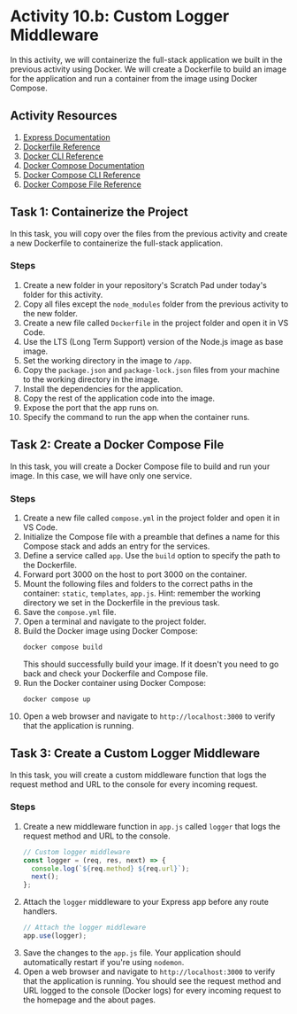 # Activity 10.b: Custom Logger Middleware

In this activity, we will containerize the full-stack application we built in the previous activity using Docker. We will create a Dockerfile to build an image for the application and run a container from the image using Docker Compose.

## Activity Resources

1. [Express Documentation](https://expressjs.com/en/api.html)
2. [Dockerfile Reference](https://docs.docker.com/engine/reference/builder/)
3. [Docker CLI Reference](https://docs.docker.com/engine/reference/commandline/cli/)
4. [Docker Compose Documentation](httpsdocs.docker.com/compose/)
5. [Docker Compose CLI Reference](https://docs.docker.com/compose/reference/overview/)
6. [Docker Compose File Reference](https://docs.docker.com/compose/compose-file/)


## Task 1: Containerize the Project

In this task, you will copy over the files from the previous activity and create a new Dockerfile to containerize the full-stack application.

### Steps

1. Create a new folder in your repository's Scratch Pad under today's folder for this activity.
2. Copy all files except the `node_modules` folder from the previous activity to the new folder.
3. Create a new file called `Dockerfile` in the project folder and open it in VS Code.
4. Use the LTS (Long Term Support) version of the Node.js image as base image.
5. Set the working directory in the image to `/app`.
6. Copy the `package.json` and `package-lock.json` files from your machine to the working directory in the image.
7. Install the dependencies for the application.
8. Copy the rest of the application code into the image.
9. Expose the port that the app runs on.
10. Specify the command to run the app when the container runs.


## Task 2: Create a Docker Compose File

In this task, you will create a Docker Compose file to build and run your image. In this case, we will have only one service.

### Steps

1. Create a new file called `compose.yml` in the project folder and open it in VS Code.
2. Initialize the Compose file with a preamble that defines a name for this Compose stack and adds an entry for the services.
3. Define a service called `app`. Use the `build` option to specify the path to the Dockerfile.
4. Forward port 3000 on the host to port 3000 on the container.
5. Mount the following files and folders to the correct paths in the container: `static`, `templates`, `app.js`. Hint: remember the working directory we set in the Dockerfile in the previous task.
6. Save the `compose.yml` file.
7. Open a terminal and navigate to the project folder.
8. Build the Docker image using Docker Compose:
    ```bash
    docker compose build
    ```
    This should successfully build your image. If it doesn't you need to go back and check your Dockerfile and Compose file.
9. Run the Docker container using Docker Compose:
    ```bash
    docker compose up
    ```
10. Open a web browser and navigate to `http://localhost:3000` to verify that the application is running.

## Task 3: Create a Custom Logger Middleware

In this task, you will create a custom middleware function that logs the request method and URL to the console for every incoming request.

### Steps

1. Create a new middleware function in `app.js` called `logger` that logs the request method and URL to the console.
    ```js
    // Custom logger middleware
    const logger = (req, res, next) => {
      console.log(`${req.method} ${req.url}`);
      next();
    };
    ```
2. Attach the `logger` middleware to your Express app before any route handlers.
    ```js
    // Attach the logger middleware
    app.use(logger);
    ```
3. Save the changes to the `app.js` file. Your application should automatically restart if you're using `nodemon`.
4. Open a web browser and navigate to `http://localhost:3000` to verify that the application is running. You should see the request method and URL logged to the console (Docker logs) for every incoming request to the homepage and the about pages.
